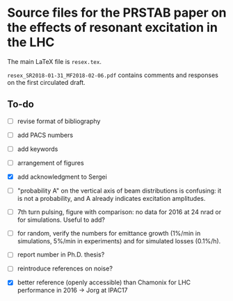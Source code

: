 Source files for the PRSTAB paper on the effects of resonant excitation in the LHC
==================================================================================

The main LaTeX file is `resex.tex`.

`resex_SR2018-01-31_MF2018-02-06.pdf` contains comments and responses on the first
circulated draft.

To-do
-----

- [ ] revise format of bibliography

- [ ] add PACS numbers

- [ ] add keywords

- [ ] arrangement of figures

- [X] add acknowledgment to Sergei

- [ ] "probability A" on the vertical axis of beam distributions is confusing:
it is not a probability, and A already indicates excitation amplitudes.

- [ ] 7th turn pulsing, figure with comparison: no data for 2016 at 24 nrad or
for simulations. Useful to add?

- [ ] for random, verify the numbers for emittance growth (1%/min in simulations,
5%/min in experiments) and for simulated losses (0.1%/h).

- [ ] report number in Ph.D. thesis?

- [ ] reintroduce references on noise?

- [X] better reference (openly accessible) than Chamonix for LHC performance
in 2016 -> Jorg at IPAC17
